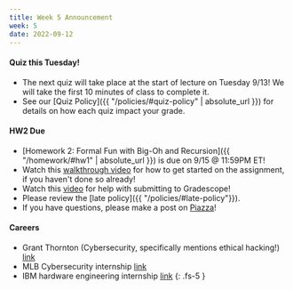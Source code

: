 ```yaml
---
title: Week 5 Announcement
week: 5
date: 2022-09-12
---
```


#### Quiz this Tuesday!
- The next quiz will take place at the start of lecture on Tuesday 9/13! We will take the first 10 minutes of class to complete it. 
- See our [Quiz Policy]({{ "/policies/#quiz-policy" | absolute_url }}) for details on how each quiz impact your grade.


#### HW2 Due 

- [Homework 2: Formal Fun with Big-Oh and Recursion]({{ "/homework/#hw1" | absolute_url }}) is due on 9/15 @ 11:59PM ET!
- Watch this [walkthrough video](https://drive.google.com/file/d/1RDxjAIxhuo-tNVdJs1qYWdcL2gMe-Tv_/view?usp=sharing) for how to get started on the assignment, if you haven't done so already!
- Watch this [video](https://ncaandt-my.sharepoint.com/:v:/g/personal/cflucas_ncat_edu/EaEFV4zqtzpLipSQm_dVXbQB_6evK9QFRPdZQmeiR2BI-A?e=pZVnQr) for help with submitting to Gradescope!
- Please review the [late policy]({{ "/policies/#late-policy"}}).
- If you have questions, please make a post on [Piazza](https://piazza.com/class/l6fee1cmjpp5az)!


#### Careers
- Grant Thornton (Cybersecurity, specifically mentions ethical hacking!) [link](https://www.google.com/search?q=cybersecurity+internship&sxsrf=ALiCzsbGUOwtlJswemTCg6T_ca-0fSYUXw:1662906155179&source=hp&ei=K-8dY-DrCLng0PEP9eKsqAU&iflsig=AJiK0e8AAAAAYx39O1NXpGNKQ9kd5gGghUKD8UxNWpte&oq=cybersecu&gs_lcp=Cgdnd3Mtd2l6EAMYADIECCMQJzIECCMQJzIICAAQgAQQsQMyCwgAEIAEELEDEMkDMgUIABCSAzIFCAAQkgMyCAgAEIAEELEDMgsIABCABBCxAxCDATILCAAQgAQQsQMQgwEyCAgAEIAEELEDOgUIABCRAjoICAAQsQMQgwE6CwguELEDEIMBENQCOhEILhCABBCxAxCDARDHARDRAzoFCAAQgAQ6CwguEIAEELEDEIMBOg4ILhCABBCxAxCDARDUAjoICC4QgAQQsQM6CggAEIAEEIcCEBQ6DgguEIAEELEDEMcBENEDUABYwAdgig5oAHAAeACAAUWIAfcDkgEBOZgBAKABAQ&sclient=gws-wiz&ibp=htl;jobs&sa=X&ved=2ahUKEwiwrbKY-Iz6AhVNFlkFHVocDuoQkd0GegQIBhAB#fpstate=tldetail&htivrt=jobs&htiq=cybersecurity+internship&htidocid=rqlKZeVUCz4AAAAAAAAAAA%3D%3D) 
- MLB Cybersecurity internship [link](https://www.google.com/search?q=cybersecurity+internship&sxsrf=ALiCzsbGUOwtlJswemTCg6T_ca-0fSYUXw:1662906155179&source=hp&ei=K-8dY-DrCLng0PEP9eKsqAU&iflsig=AJiK0e8AAAAAYx39O1NXpGNKQ9kd5gGghUKD8UxNWpte&oq=cybersecu&gs_lcp=Cgdnd3Mtd2l6EAMYADIECCMQJzIECCMQJzIICAAQgAQQsQMyCwgAEIAEELEDEMkDMgUIABCSAzIFCAAQkgMyCAgAEIAEELEDMgsIABCABBCxAxCDATILCAAQgAQQsQMQgwEyCAgAEIAEELEDOgUIABCRAjoICAAQsQMQgwE6CwguELEDEIMBENQCOhEILhCABBCxAxCDARDHARDRAzoFCAAQgAQ6CwguEIAEELEDEIMBOg4ILhCABBCxAxCDARDUAjoICC4QgAQQsQM6CggAEIAEEIcCEBQ6DgguEIAEELEDEMcBENEDUABYwAdgig5oAHAAeACAAUWIAfcDkgEBOZgBAKABAQ&sclient=gws-wiz&ibp=htl;jobs&sa=X&ved=2ahUKEwiwrbKY-Iz6AhVNFlkFHVocDuoQkd0GegQIBBAB#fpstate=tldetail&htivrt=jobs&htiq=cybersecurity+internship&htidocid=66A0oEV6eRwAAAAAAAAAAA%3D%3D)
- IBM hardware engineering internship [link](https://careers.ibm.com/job/16606577/2023-summer-internship-research-hardware-engineer-hybrid-cloud-remote/?codes=IBM_CareerWebSite)
{: .fs-5 }

